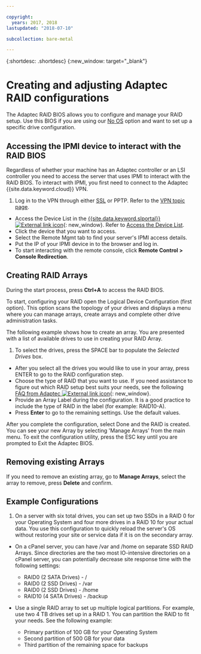 ```yaml
---

copyright:
  years: 2017, 2018
lastupdated: "2018-07-10"

subcollection: bare-metal

---
```


{:shortdesc: .shortdesc}
{:new_window: target="_blank"}

# Creating and adjusting Adaptec RAID configurations

The Adaptec RAID BIOS allows you to configure and manage your RAID setup. Use this BIOS if you are using our [No OS](/docs/bare-metal?topic=bare-metal-the-no-os-option) option and want to set up a specific drive configuration.

## Accessing the IPMI device to interact with the RAID BIOS

Regardless of whether your machine has an Adaptec controller or an LSI controller you need to access the server that uses IPMI to interact with the RAID BIOS. To interact with IPMI, you first need to connect to the Adaptec {{site.data.keyword.cloud}} VPN.
1. Log in to the VPN through either [SSL](/docs/infrastructure/iaas-vpn?topic=VPN-use-ssl-vpn) or PPTP. Refer to the [VPN topic page](/docs/infrastructure/iaas-vpn?topic=VPN-getting-started-with-virtual-private-networking-vpn-).
* Access the Device List in the [{{site.data.keyword.slportal}} ![External link icon](../icons/launch-glyph.svg "External link icon")](https://control.softlayer.com/){: new_window}. Refer to [Access the Device List](/docs/vsi?topic=virtual-servers-managing-virtual-servers).
* Click the device that you want to access.
* Select the Remote Mgmt tab to find your server's IPMI access details.
* Put the IP of your IPMI device in to the browser and log in.
* To start interacting with the remote console, click **Remote Control > Console Redirection**.

## Creating RAID Arrays

During the start process, press **Ctrl+A** to access the RAID BIOS.

To start, configuring your RAID open the Logical Device Configuration (first option). This option scans the topology of your drives and displays a menu where you can manage arrays, create arrays and complete other drive administration tasks.

The following example shows how to create an array. You are presented with a list of available drives to use in creating your RAID Array.

1. To select the drives, press the SPACE bar to populate the *Selected Drives* box.
* After you select all the drives you would like to use in your array, press ENTER to go to the RAID configuration step.
* Choose the type of RAID that you want to use. If you need assistance to figure out which RAID setup best suits your needs, see the following [FAQ from Adaptec ![External link icon](../icons/launch-glyph.svg "External link icon")](http://www.adaptec.com/en-us/_common/compatibility/_education/raid_level_compar_wp.htm){: new_window}.
* Provide an Array Label during the configuration. It is a good practice to include the type of RAID in the label (for example: RAID10-A).
* Press **Enter** to go to the remaining settings. Use the default values.

After you complete the configuration, select Done and the RAID is created. You can see your new Array by selecting 'Manage Arrays' from the main menu. To exit the configuration utility, press the ESC key until you are prompted to Exit the Adaptec BIOS.

## Removing existing Arrays

If you need to remove an existing array, go to **Manage Arrays**, select the array to remove, press **Delete** and confirm.

## Example Configurations

1. On a server with six total drives, you can set up two SSDs in a RAID 0 for your Operating System and four more drives in a RAID 10 for your actual data. You use this configuration to quickly reload the server's OS without restoring your site or service data if it is on the secondary array.

* On a cPanel server, you can have /var and /home on separate SSD RAID Arrays. Since directories are the two most IO-intensive directories on a cPanel server, you can potentially decrease site response time with the following settings:
  * RAID0 (2 SATA Drives) - /
  * RAID0 (2 SSD Drives) - /var
  * RAID0 (2 SSD Drives) - /home
  * RAID10 (4 SATA Drives) - /backup

* Use a single RAID array to set up multiple logical partitions. For example, use two 4 TB drives set up in a RAID 1. You can partition the RAID to fit your needs. See the following example:
  * Primary partition of 100 GB for your Operating System
  * Second partition of 500 GB for your data
  * Third partition of the remaining space for backups
